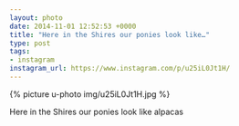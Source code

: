 ```yaml
---
layout: photo
date: 2014-11-01 12:52:53 +0000
title: "Here in the Shires our ponies look like…"
type: post
tags:
- instagram
instagram_url: https://www.instagram.com/p/u25iL0Jt1H/
---
```


{% picture u-photo img/u25iL0Jt1H.jpg %}

Here in the Shires our ponies look like alpacas
